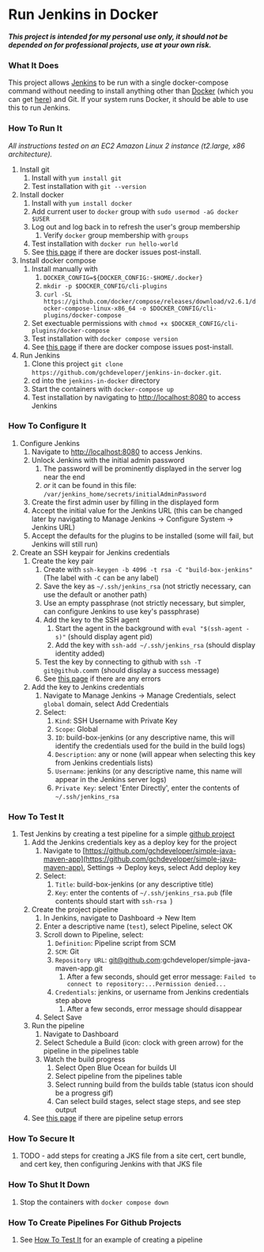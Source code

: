 # Run Jenkins in Docker

***This project is intended for my personal use only, it should not be depended on for professional projects, use at your own risk.***

### What It Does

This project allows [Jenkins](https://www.jenkins.io/) to be run with a single docker-compose command without needing to install anything other than [Docker](https://docs.docker.com/) (which you can get [here](https://docs.docker.com/get-docker/)) and Git. If your system runs Docker, it should be able to use this to run Jenkins.

### How To Run It

*All instructions tested on an EC2 Amazon Linux 2 instance (t2.large, x86 architecture).*

1. Install git 
   1. Install with `yum install git`
   2. Test installation with `git --version`
2. Install docker 
   1. Install with `yum install docker`
   2. Add current user to `docker` group with `sudo usermod -aG docker $USER`
   3. Log out and log back in to refresh the user's group membership
      1. Verify `docker` group membership with `groups`
   4. Test installation with `docker run hello-world`
   5. See [this page](https://docs.docker.com/engine/install/linux-postinstall/) if there are docker issues post-install.
3. Install docker compose
   1. Install manually with
      1. `DOCKER_CONFIG=${DOCKER_CONFIG:-$HOME/.docker}`
      2. `mkdir -p $DOCKER_CONFIG/cli-plugins`
      3. `curl -SL https://github.com/docker/compose/releases/download/v2.6.1/docker-compose-linux-x86_64 -o $DOCKER_CONFIG/cli-plugins/docker-compose`
   2. Set exectuable permissions with `chmod +x $DOCKER_CONFIG/cli-plugins/docker-compose`
   3. Test installation with `docker compose version`
   4. See [this page](https://docs.docker.com/compose/install/compose-plugin/#install-the-plugin-manually) if there are docker compose issues post-install.
4. Run Jenkins
   1. Clone this project `git clone https://github.com/gchdeveloper/jenkins-in-docker.git`.
   2. cd into the `jenkins-in-docker` directory
   3. Start the containers with `docker-compose up`
   4. Test installation by navigating to [http://localhost:8080](http://localhost:8080) to access Jenkins

### How To Configure It
1. Configure Jenkins
   1. Navigate to [http://localhost:8080](http://localhost:8080) to access Jenkins.
   2. Unlock Jenkins with the initial admin password 
      1. The password will be prominently displayed in the server log near the end
      2. *or* it can be found in this file: `/var/jenkins_home/secrets/initialAdminPassword`
   3. Create the first admin user by filling in the displayed form
   4. Accept the initial value for the Jenkins URL (this can be changed later by navigating to Manage Jenkins -> Configure System -> Jenkins URL)
   5. Accept the defaults for the plugins to be installed (some will fail, but Jenkins will still run)
2. Create an SSH keypair for Jenkins credentials
   1. Create the key pair
      1. Create with `ssh-keygen -b 4096 -t rsa -C "build-box-jenkins"` (The label with `-C` can be any label)
      2. Save the key as `~/.ssh/jenkins_rsa` (not strictly necessary, can use the default or another path)
      3. Use an empty passphrase (not strictly necessary, but simpler, can configure Jenkins to use key's passphrase)
      4. Add the key to the SSH agent
         1. Start the agent in the background with `eval "$(ssh-agent -s)"` (should display agent pid)
         2. Add the key with `ssh-add ~/.ssh/jenkins_rsa` (should display identity added)
      5. Test the key by connecting to github with `ssh -T git@github.com`m (should display a success message)
      6. See [this page](https://inst.eecs.berkeley.edu/~cs61c/sp15/labs/00/github_ssh_key_guide/sshkeys.html) if there are any errors
   2. Add the key to Jenkins credentials
      1. Navigate to Manage Jenkins -> Manage Credentials, select `global` domain, select Add Credentials
      2. Select:
         1. `Kind`: SSH Username with Private Key
         2. `Scope`: Global
         3. `ID`: build-box-jenkins (or any descriptive name, this will identify the credentials used for the build in the build logs)
         4. `Description`: any or none (will appear when selecting this key from Jenkins credentials lists)
         5. `Username`: jenkins (or any descriptive name, this name will appear in the Jenkins server logs)
         6. `Private Key`: select 'Enter Directly', enter the contents of `~/.ssh/jenkins_rsa`

### How To Test It
1. Test Jenkins by creating a test pipeline for a simple [github project](https://github.com/gchdeveloper/simple-java-maven-app)
   1. Add the Jenkins credentials key as a deploy key for the project
      1. Navigate to [https://github.com/gchdeveloper/simple-java-maven-app](https://github.com/gchdeveloper/simple-java-maven-app), Settings -> Deploy keys, select Add deploy key
      2. Select:
         1. `Title`: build-box-jenkins (or any descriptive title)
         2. `Key`: enter the contents of `~/.ssh/jenkins_rsa.pub` (file contents should start with `ssh-rsa `)
   2. Create the project pipeline
      1. In Jenkins, navigate to Dashboard -> New Item
      2. Enter a descriptive name (`test`), select Pipeline, select OK
      3. Scroll down to Pipeline, select: 
         1. `Definition`: Pipeline script from SCM
         2. `SCM`: Git 
         3. `Repository URL`: git@github.com:gchdeveloper/simple-java-maven-app.git
            1. After a few seconds, should get error message: `Failed to connect to repository:...Permission denied...`
         4. `Credentials`: jenkins, or username from Jenkins credentials step above
            1. After a few seconds, error message should disappear
      4. Select Save
   3. Run the pipeline
      1. Navigate to Dashboard
      2. Select Schedule a Build (icon: clock with green arrow) for the pipeline in the pipelines table
      3. Watch the build progress
         1. Select Open Blue Ocean for builds UI
         2. Select pipeline from the pipelines table
         3. Select running build from the builds table (status icon should be a progress gif)
         4. Can select build stages, select stage steps, and see step output
   4. See [this page](https://www.jenkins.io/doc/tutorials/build-a-java-app-with-maven/#create-your-pipeline-project-in-jenkins) if there are pipeline setup errors

### How To Secure It
1. TODO - add steps for creating a JKS file from a site cert, cert bundle, and cert key, then configuring Jenkins with that JKS file

### How To Shut It Down
1. Stop the containers with `docker compose down`

### How To Create Pipelines For Github Projects
1.  See [How To Test It](#how-to-test-it) for an example of creating a pipeline
